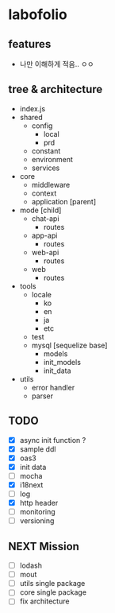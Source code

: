 # labofolio

## features

- 나만 이해하게 적음.. ㅇㅇ

## tree & architecture

- index.js
- shared
    - config
        - local
        - prd
    - constant
    - environment
    - services
- core
    - middleware
    - context
    - application [parent]
- mode [child]
    - chat-api
        - routes
    - app-api
        - routes
    - web-api
        - routes
    - web
        - routes
- tools
    - locale
        - ko
        - en
        - ja
        - etc
    - test
    - mysql [sequelize base]
        - models
        - init_models
        - init_data
- utils
    - error handler
    - parser

## TODO

- [x] async init function ?
- [x] sample ddl
- [x] oas3
- [x] init data
- [ ] mocha
- [x] i18next
- [ ] log
- [x] http header
- [ ] monitoring
- [ ] versioning

## NEXT Mission

- [ ] lodash
- [ ] mout
- [ ] utils single package
- [ ] core single package
- [ ] fix architecture